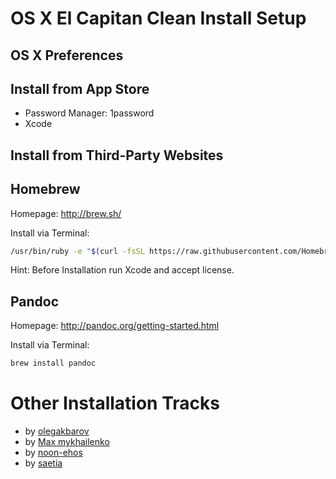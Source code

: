 # OS X El Capitan Clean Install Setup

## OS X Preferences

## Install from App Store
* Password Manager: 1password
* Xcode 
## Install from Third-Party Websites
## Homebrew
Homepage: http://brew.sh/

Install via Terminal:
```sh
/usr/bin/ruby -e "$(curl -fsSL https://raw.githubusercontent.com/Homebrew/install/master/install)"
```
Hint:
Before Installation run Xcode and accept license.
## Pandoc
Homepage: http://pandoc.org/getting-started.html

Install via Terminal:
```sh
brew install pandoc
```
# Other Installation Tracks
* by [olegakbarov](https://gist.github.com/olegakbarov/b1061f82e8aa5078d769#other-installation-tracks)
* by [Max mykhailenko](https://gist.github.com/max-mykhailenko/6548a102c0e955e3df8b)
* by [noon-ehos](https://gist.github.com/noon-ehos/d1b933601f3225a650da)
* by [saetia](https://gist.github.com/saetia/1623487/88bb6766048133d2a68403d02531ce62c46ad404)
